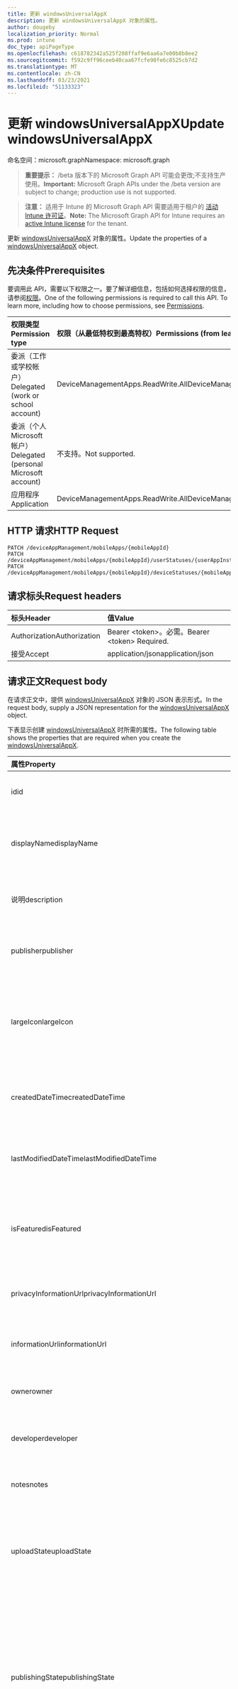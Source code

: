 ```yaml
---
title: 更新 windowsUniversalAppX
description: 更新 windowsUniversalAppX 对象的属性。
author: dougeby
localization_priority: Normal
ms.prod: intune
doc_type: apiPageType
ms.openlocfilehash: c618782342a525f208ffaf9e6aa6a7e00b8b8ee2
ms.sourcegitcommit: f592c9ff96ceeb40caa67fcfe90fe6c8525cb7d2
ms.translationtype: MT
ms.contentlocale: zh-CN
ms.lasthandoff: 03/23/2021
ms.locfileid: "51133323"
---
```

# <a name="update-windowsuniversalappx"></a><span data-ttu-id="08c5d-103">更新 windowsUniversalAppX</span><span class="sxs-lookup"><span data-stu-id="08c5d-103">Update windowsUniversalAppX</span></span>

<span data-ttu-id="08c5d-104">命名空间：microsoft.graph</span><span class="sxs-lookup"><span data-stu-id="08c5d-104">Namespace: microsoft.graph</span></span>

> <span data-ttu-id="08c5d-105">**重要提示：** /beta 版本下的 Microsoft Graph API 可能会更改;不支持生产使用。</span><span class="sxs-lookup"><span data-stu-id="08c5d-105">**Important:** Microsoft Graph APIs under the /beta version are subject to change; production use is not supported.</span></span>

> <span data-ttu-id="08c5d-106">**注意：** 适用于 Intune 的 Microsoft Graph API 需要适用于租户的 [活动 Intune 许可证](https://go.microsoft.com/fwlink/?linkid=839381)。</span><span class="sxs-lookup"><span data-stu-id="08c5d-106">**Note:** The Microsoft Graph API for Intune requires an [active Intune license](https://go.microsoft.com/fwlink/?linkid=839381) for the tenant.</span></span>

<span data-ttu-id="08c5d-107">更新 [windowsUniversalAppX](../resources/intune-apps-windowsuniversalappx.md) 对象的属性。</span><span class="sxs-lookup"><span data-stu-id="08c5d-107">Update the properties of a [windowsUniversalAppX](../resources/intune-apps-windowsuniversalappx.md) object.</span></span>

## <a name="prerequisites"></a><span data-ttu-id="08c5d-108">先决条件</span><span class="sxs-lookup"><span data-stu-id="08c5d-108">Prerequisites</span></span>
<span data-ttu-id="08c5d-p101">要调用此 API，需要以下权限之一。要了解详细信息，包括如何选择权限的信息，请参阅[权限](/graph/permissions-reference)。</span><span class="sxs-lookup"><span data-stu-id="08c5d-p101">One of the following permissions is required to call this API. To learn more, including how to choose permissions, see [Permissions](/graph/permissions-reference).</span></span>

|<span data-ttu-id="08c5d-111">权限类型</span><span class="sxs-lookup"><span data-stu-id="08c5d-111">Permission type</span></span>|<span data-ttu-id="08c5d-112">权限（从最低特权到最高特权）</span><span class="sxs-lookup"><span data-stu-id="08c5d-112">Permissions (from least to most privileged)</span></span>|
|:---|:---|
|<span data-ttu-id="08c5d-113">委派（工作或学校帐户）</span><span class="sxs-lookup"><span data-stu-id="08c5d-113">Delegated (work or school account)</span></span>|<span data-ttu-id="08c5d-114">DeviceManagementApps.ReadWrite.All</span><span class="sxs-lookup"><span data-stu-id="08c5d-114">DeviceManagementApps.ReadWrite.All</span></span>|
|<span data-ttu-id="08c5d-115">委派（个人 Microsoft 帐户）</span><span class="sxs-lookup"><span data-stu-id="08c5d-115">Delegated (personal Microsoft account)</span></span>|<span data-ttu-id="08c5d-116">不支持。</span><span class="sxs-lookup"><span data-stu-id="08c5d-116">Not supported.</span></span>|
|<span data-ttu-id="08c5d-117">应用程序</span><span class="sxs-lookup"><span data-stu-id="08c5d-117">Application</span></span>|<span data-ttu-id="08c5d-118">DeviceManagementApps.ReadWrite.All</span><span class="sxs-lookup"><span data-stu-id="08c5d-118">DeviceManagementApps.ReadWrite.All</span></span>|

## <a name="http-request"></a><span data-ttu-id="08c5d-119">HTTP 请求</span><span class="sxs-lookup"><span data-stu-id="08c5d-119">HTTP Request</span></span>
<!-- {
  "blockType": "ignored"
}
-->
``` http
PATCH /deviceAppManagement/mobileApps/{mobileAppId}
PATCH /deviceAppManagement/mobileApps/{mobileAppId}/userStatuses/{userAppInstallStatusId}/app
PATCH /deviceAppManagement/mobileApps/{mobileAppId}/deviceStatuses/{mobileAppInstallStatusId}/app
```

## <a name="request-headers"></a><span data-ttu-id="08c5d-120">请求标头</span><span class="sxs-lookup"><span data-stu-id="08c5d-120">Request headers</span></span>
|<span data-ttu-id="08c5d-121">标头</span><span class="sxs-lookup"><span data-stu-id="08c5d-121">Header</span></span>|<span data-ttu-id="08c5d-122">值</span><span class="sxs-lookup"><span data-stu-id="08c5d-122">Value</span></span>|
|:---|:---|
|<span data-ttu-id="08c5d-123">Authorization</span><span class="sxs-lookup"><span data-stu-id="08c5d-123">Authorization</span></span>|<span data-ttu-id="08c5d-124">Bearer &lt;token&gt;。必需。</span><span class="sxs-lookup"><span data-stu-id="08c5d-124">Bearer &lt;token&gt; Required.</span></span>|
|<span data-ttu-id="08c5d-125">接受</span><span class="sxs-lookup"><span data-stu-id="08c5d-125">Accept</span></span>|<span data-ttu-id="08c5d-126">application/json</span><span class="sxs-lookup"><span data-stu-id="08c5d-126">application/json</span></span>|

## <a name="request-body"></a><span data-ttu-id="08c5d-127">请求正文</span><span class="sxs-lookup"><span data-stu-id="08c5d-127">Request body</span></span>
<span data-ttu-id="08c5d-128">在请求正文中，提供 [windowsUniversalAppX](../resources/intune-apps-windowsuniversalappx.md) 对象的 JSON 表示形式。</span><span class="sxs-lookup"><span data-stu-id="08c5d-128">In the request body, supply a JSON representation for the [windowsUniversalAppX](../resources/intune-apps-windowsuniversalappx.md) object.</span></span>

<span data-ttu-id="08c5d-129">下表显示创建 [windowsUniversalAppX](../resources/intune-apps-windowsuniversalappx.md) 时所需的属性。</span><span class="sxs-lookup"><span data-stu-id="08c5d-129">The following table shows the properties that are required when you create the [windowsUniversalAppX](../resources/intune-apps-windowsuniversalappx.md).</span></span>

|<span data-ttu-id="08c5d-130">属性</span><span class="sxs-lookup"><span data-stu-id="08c5d-130">Property</span></span>|<span data-ttu-id="08c5d-131">类型</span><span class="sxs-lookup"><span data-stu-id="08c5d-131">Type</span></span>|<span data-ttu-id="08c5d-132">说明</span><span class="sxs-lookup"><span data-stu-id="08c5d-132">Description</span></span>|
|:---|:---|:---|
|<span data-ttu-id="08c5d-133">id</span><span class="sxs-lookup"><span data-stu-id="08c5d-133">id</span></span>|<span data-ttu-id="08c5d-134">String</span><span class="sxs-lookup"><span data-stu-id="08c5d-134">String</span></span>|<span data-ttu-id="08c5d-135">实体的键。</span><span class="sxs-lookup"><span data-stu-id="08c5d-135">Key of the entity.</span></span> <span data-ttu-id="08c5d-136">继承自 [mobileApp](../resources/intune-shared-mobileapp.md)</span><span class="sxs-lookup"><span data-stu-id="08c5d-136">Inherited from [mobileApp](../resources/intune-shared-mobileapp.md)</span></span>|
|<span data-ttu-id="08c5d-137">displayName</span><span class="sxs-lookup"><span data-stu-id="08c5d-137">displayName</span></span>|<span data-ttu-id="08c5d-138">String</span><span class="sxs-lookup"><span data-stu-id="08c5d-138">String</span></span>|<span data-ttu-id="08c5d-139">管理员提供或导入的应用标题。</span><span class="sxs-lookup"><span data-stu-id="08c5d-139">The admin provided or imported title of the app.</span></span> <span data-ttu-id="08c5d-140">继承自 [mobileApp](../resources/intune-shared-mobileapp.md)</span><span class="sxs-lookup"><span data-stu-id="08c5d-140">Inherited from [mobileApp](../resources/intune-shared-mobileapp.md)</span></span>|
|<span data-ttu-id="08c5d-141">说明</span><span class="sxs-lookup"><span data-stu-id="08c5d-141">description</span></span>|<span data-ttu-id="08c5d-142">String</span><span class="sxs-lookup"><span data-stu-id="08c5d-142">String</span></span>|<span data-ttu-id="08c5d-143">应用的说明。</span><span class="sxs-lookup"><span data-stu-id="08c5d-143">The description of the app.</span></span> <span data-ttu-id="08c5d-144">继承自 [mobileApp](../resources/intune-shared-mobileapp.md)</span><span class="sxs-lookup"><span data-stu-id="08c5d-144">Inherited from [mobileApp](../resources/intune-shared-mobileapp.md)</span></span>|
|<span data-ttu-id="08c5d-145">publisher</span><span class="sxs-lookup"><span data-stu-id="08c5d-145">publisher</span></span>|<span data-ttu-id="08c5d-146">String</span><span class="sxs-lookup"><span data-stu-id="08c5d-146">String</span></span>|<span data-ttu-id="08c5d-147">应用的发布者。</span><span class="sxs-lookup"><span data-stu-id="08c5d-147">The publisher of the app.</span></span> <span data-ttu-id="08c5d-148">继承自 [mobileApp](../resources/intune-shared-mobileapp.md)</span><span class="sxs-lookup"><span data-stu-id="08c5d-148">Inherited from [mobileApp](../resources/intune-shared-mobileapp.md)</span></span>|
|<span data-ttu-id="08c5d-149">largeIcon</span><span class="sxs-lookup"><span data-stu-id="08c5d-149">largeIcon</span></span>|[<span data-ttu-id="08c5d-150">mimeContent</span><span class="sxs-lookup"><span data-stu-id="08c5d-150">mimeContent</span></span>](../resources/intune-shared-mimecontent.md)|<span data-ttu-id="08c5d-151">要显示在应用详细信息中并用于图标上传的大图标。</span><span class="sxs-lookup"><span data-stu-id="08c5d-151">The large icon, to be displayed in the app details and used for upload of the icon.</span></span> <span data-ttu-id="08c5d-152">继承自 [mobileApp](../resources/intune-shared-mobileapp.md)</span><span class="sxs-lookup"><span data-stu-id="08c5d-152">Inherited from [mobileApp](../resources/intune-shared-mobileapp.md)</span></span>|
|<span data-ttu-id="08c5d-153">createdDateTime</span><span class="sxs-lookup"><span data-stu-id="08c5d-153">createdDateTime</span></span>|<span data-ttu-id="08c5d-154">DateTimeOffset</span><span class="sxs-lookup"><span data-stu-id="08c5d-154">DateTimeOffset</span></span>|<span data-ttu-id="08c5d-155">创建应用的日期和时间。</span><span class="sxs-lookup"><span data-stu-id="08c5d-155">The date and time the app was created.</span></span> <span data-ttu-id="08c5d-156">继承自 [mobileApp](../resources/intune-shared-mobileapp.md)</span><span class="sxs-lookup"><span data-stu-id="08c5d-156">Inherited from [mobileApp](../resources/intune-shared-mobileapp.md)</span></span>|
|<span data-ttu-id="08c5d-157">lastModifiedDateTime</span><span class="sxs-lookup"><span data-stu-id="08c5d-157">lastModifiedDateTime</span></span>|<span data-ttu-id="08c5d-158">DateTimeOffset</span><span class="sxs-lookup"><span data-stu-id="08c5d-158">DateTimeOffset</span></span>|<span data-ttu-id="08c5d-159">上次修改应用的日期和时间。</span><span class="sxs-lookup"><span data-stu-id="08c5d-159">The date and time the app was last modified.</span></span> <span data-ttu-id="08c5d-160">继承自 [mobileApp](../resources/intune-shared-mobileapp.md)</span><span class="sxs-lookup"><span data-stu-id="08c5d-160">Inherited from [mobileApp](../resources/intune-shared-mobileapp.md)</span></span>|
|<span data-ttu-id="08c5d-161">isFeatured</span><span class="sxs-lookup"><span data-stu-id="08c5d-161">isFeatured</span></span>|<span data-ttu-id="08c5d-162">Boolean</span><span class="sxs-lookup"><span data-stu-id="08c5d-162">Boolean</span></span>|<span data-ttu-id="08c5d-163">指示应用是否被管理员标记为特色的值。继承自 [mobileApp](../resources/intune-shared-mobileapp.md)</span><span class="sxs-lookup"><span data-stu-id="08c5d-163">The value indicating whether the app is marked as featured by the admin. Inherited from [mobileApp](../resources/intune-shared-mobileapp.md)</span></span>|
|<span data-ttu-id="08c5d-164">privacyInformationUrl</span><span class="sxs-lookup"><span data-stu-id="08c5d-164">privacyInformationUrl</span></span>|<span data-ttu-id="08c5d-165">String</span><span class="sxs-lookup"><span data-stu-id="08c5d-165">String</span></span>|<span data-ttu-id="08c5d-166">隐私声明 URL。</span><span class="sxs-lookup"><span data-stu-id="08c5d-166">The privacy statement Url.</span></span> <span data-ttu-id="08c5d-167">继承自 [mobileApp](../resources/intune-shared-mobileapp.md)</span><span class="sxs-lookup"><span data-stu-id="08c5d-167">Inherited from [mobileApp](../resources/intune-shared-mobileapp.md)</span></span>|
|<span data-ttu-id="08c5d-168">informationUrl</span><span class="sxs-lookup"><span data-stu-id="08c5d-168">informationUrl</span></span>|<span data-ttu-id="08c5d-169">String</span><span class="sxs-lookup"><span data-stu-id="08c5d-169">String</span></span>|<span data-ttu-id="08c5d-170">详细信息 URL。</span><span class="sxs-lookup"><span data-stu-id="08c5d-170">The more information Url.</span></span> <span data-ttu-id="08c5d-171">继承自 [mobileApp](../resources/intune-shared-mobileapp.md)</span><span class="sxs-lookup"><span data-stu-id="08c5d-171">Inherited from [mobileApp](../resources/intune-shared-mobileapp.md)</span></span>|
|<span data-ttu-id="08c5d-172">owner</span><span class="sxs-lookup"><span data-stu-id="08c5d-172">owner</span></span>|<span data-ttu-id="08c5d-173">String</span><span class="sxs-lookup"><span data-stu-id="08c5d-173">String</span></span>|<span data-ttu-id="08c5d-174">应用的所有者。</span><span class="sxs-lookup"><span data-stu-id="08c5d-174">The owner of the app.</span></span> <span data-ttu-id="08c5d-175">继承自 [mobileApp](../resources/intune-shared-mobileapp.md)</span><span class="sxs-lookup"><span data-stu-id="08c5d-175">Inherited from [mobileApp](../resources/intune-shared-mobileapp.md)</span></span>|
|<span data-ttu-id="08c5d-176">developer</span><span class="sxs-lookup"><span data-stu-id="08c5d-176">developer</span></span>|<span data-ttu-id="08c5d-177">String</span><span class="sxs-lookup"><span data-stu-id="08c5d-177">String</span></span>|<span data-ttu-id="08c5d-178">应用的开发者。</span><span class="sxs-lookup"><span data-stu-id="08c5d-178">The developer of the app.</span></span> <span data-ttu-id="08c5d-179">继承自 [mobileApp](../resources/intune-shared-mobileapp.md)</span><span class="sxs-lookup"><span data-stu-id="08c5d-179">Inherited from [mobileApp](../resources/intune-shared-mobileapp.md)</span></span>|
|<span data-ttu-id="08c5d-180">notes</span><span class="sxs-lookup"><span data-stu-id="08c5d-180">notes</span></span>|<span data-ttu-id="08c5d-181">String</span><span class="sxs-lookup"><span data-stu-id="08c5d-181">String</span></span>|<span data-ttu-id="08c5d-182">应用的备注。</span><span class="sxs-lookup"><span data-stu-id="08c5d-182">Notes for the app.</span></span> <span data-ttu-id="08c5d-183">继承自 [mobileApp](../resources/intune-shared-mobileapp.md)</span><span class="sxs-lookup"><span data-stu-id="08c5d-183">Inherited from [mobileApp](../resources/intune-shared-mobileapp.md)</span></span>|
|<span data-ttu-id="08c5d-184">uploadState</span><span class="sxs-lookup"><span data-stu-id="08c5d-184">uploadState</span></span>|<span data-ttu-id="08c5d-185">Int32</span><span class="sxs-lookup"><span data-stu-id="08c5d-185">Int32</span></span>|<span data-ttu-id="08c5d-186">上载状态。</span><span class="sxs-lookup"><span data-stu-id="08c5d-186">The upload state.</span></span> <span data-ttu-id="08c5d-187">可能的值是：0 - `Not Ready` 、1 - `Ready` 、2 - `Processing` 。</span><span class="sxs-lookup"><span data-stu-id="08c5d-187">Possible values are: 0 - `Not Ready`, 1 - `Ready`, 2 - `Processing`.</span></span> <span data-ttu-id="08c5d-188">继承自 [mobileApp](../resources/intune-shared-mobileapp.md)</span><span class="sxs-lookup"><span data-stu-id="08c5d-188">Inherited from [mobileApp](../resources/intune-shared-mobileapp.md)</span></span>|
|<span data-ttu-id="08c5d-189">publishingState</span><span class="sxs-lookup"><span data-stu-id="08c5d-189">publishingState</span></span>|[<span data-ttu-id="08c5d-190">mobileAppPublishingState</span><span class="sxs-lookup"><span data-stu-id="08c5d-190">mobileAppPublishingState</span></span>](../resources/intune-apps-mobileapppublishingstate.md)|<span data-ttu-id="08c5d-191">应用的发布状态。</span><span class="sxs-lookup"><span data-stu-id="08c5d-191">The publishing state for the app.</span></span> <span data-ttu-id="08c5d-192">除非应用已发布，否则无法分配应用。</span><span class="sxs-lookup"><span data-stu-id="08c5d-192">The app cannot be assigned unless the app is published.</span></span> <span data-ttu-id="08c5d-193">继承自 [mobileApp](../resources/intune-shared-mobileapp.md)。</span><span class="sxs-lookup"><span data-stu-id="08c5d-193">Inherited from [mobileApp](../resources/intune-shared-mobileapp.md).</span></span> <span data-ttu-id="08c5d-194">可取值为：`notPublished`、`processing`、`published`。</span><span class="sxs-lookup"><span data-stu-id="08c5d-194">Possible values are: `notPublished`, `processing`, `published`.</span></span>|
|<span data-ttu-id="08c5d-195">isAssigned</span><span class="sxs-lookup"><span data-stu-id="08c5d-195">isAssigned</span></span>|<span data-ttu-id="08c5d-196">Boolean</span><span class="sxs-lookup"><span data-stu-id="08c5d-196">Boolean</span></span>|<span data-ttu-id="08c5d-197">指示是否将应用分配给至少一个组的值。</span><span class="sxs-lookup"><span data-stu-id="08c5d-197">The value indicating whether the app is assigned to at least one group.</span></span> <span data-ttu-id="08c5d-198">继承自 [mobileApp](../resources/intune-shared-mobileapp.md)</span><span class="sxs-lookup"><span data-stu-id="08c5d-198">Inherited from [mobileApp](../resources/intune-shared-mobileapp.md)</span></span>|
|<span data-ttu-id="08c5d-199">roleScopeTagIds</span><span class="sxs-lookup"><span data-stu-id="08c5d-199">roleScopeTagIds</span></span>|<span data-ttu-id="08c5d-200">String collection</span><span class="sxs-lookup"><span data-stu-id="08c5d-200">String collection</span></span>|<span data-ttu-id="08c5d-201">此移动应用的范围标记 ID 列表。</span><span class="sxs-lookup"><span data-stu-id="08c5d-201">List of scope tag ids for this mobile app.</span></span> <span data-ttu-id="08c5d-202">继承自 [mobileApp](../resources/intune-shared-mobileapp.md)</span><span class="sxs-lookup"><span data-stu-id="08c5d-202">Inherited from [mobileApp](../resources/intune-shared-mobileapp.md)</span></span>|
|<span data-ttu-id="08c5d-203">dependentAppCount</span><span class="sxs-lookup"><span data-stu-id="08c5d-203">dependentAppCount</span></span>|<span data-ttu-id="08c5d-204">Int32</span><span class="sxs-lookup"><span data-stu-id="08c5d-204">Int32</span></span>|<span data-ttu-id="08c5d-205">子应用具有的依赖项总数。</span><span class="sxs-lookup"><span data-stu-id="08c5d-205">The total number of dependencies the child app has.</span></span> <span data-ttu-id="08c5d-206">继承自 [mobileApp](../resources/intune-shared-mobileapp.md)</span><span class="sxs-lookup"><span data-stu-id="08c5d-206">Inherited from [mobileApp](../resources/intune-shared-mobileapp.md)</span></span>|
|<span data-ttu-id="08c5d-207">supersedingAppCount</span><span class="sxs-lookup"><span data-stu-id="08c5d-207">supersedingAppCount</span></span>|<span data-ttu-id="08c5d-208">Int32</span><span class="sxs-lookup"><span data-stu-id="08c5d-208">Int32</span></span>|<span data-ttu-id="08c5d-209">此应用直接或间接取代的应用总数。</span><span class="sxs-lookup"><span data-stu-id="08c5d-209">The total number of apps this app directly or indirectly supersedes.</span></span> <span data-ttu-id="08c5d-210">继承自 [mobileApp](../resources/intune-shared-mobileapp.md)</span><span class="sxs-lookup"><span data-stu-id="08c5d-210">Inherited from [mobileApp](../resources/intune-shared-mobileapp.md)</span></span>|
|<span data-ttu-id="08c5d-211">supersededAppCount</span><span class="sxs-lookup"><span data-stu-id="08c5d-211">supersededAppCount</span></span>|<span data-ttu-id="08c5d-212">Int32</span><span class="sxs-lookup"><span data-stu-id="08c5d-212">Int32</span></span>|<span data-ttu-id="08c5d-213">此应用直接或间接被取代的应用总数。</span><span class="sxs-lookup"><span data-stu-id="08c5d-213">The total number of apps this app is directly or indirectly superseded by.</span></span> <span data-ttu-id="08c5d-214">继承自 [mobileApp](../resources/intune-shared-mobileapp.md)</span><span class="sxs-lookup"><span data-stu-id="08c5d-214">Inherited from [mobileApp](../resources/intune-shared-mobileapp.md)</span></span>|
|<span data-ttu-id="08c5d-215">committedContentVersion</span><span class="sxs-lookup"><span data-stu-id="08c5d-215">committedContentVersion</span></span>|<span data-ttu-id="08c5d-216">String</span><span class="sxs-lookup"><span data-stu-id="08c5d-216">String</span></span>|<span data-ttu-id="08c5d-217">内部提交的内容版本。</span><span class="sxs-lookup"><span data-stu-id="08c5d-217">The internal committed content version.</span></span> <span data-ttu-id="08c5d-218">继承自 [mobileLobApp](../resources/intune-apps-mobilelobapp.md)</span><span class="sxs-lookup"><span data-stu-id="08c5d-218">Inherited from [mobileLobApp](../resources/intune-apps-mobilelobapp.md)</span></span>|
|<span data-ttu-id="08c5d-219">fileName</span><span class="sxs-lookup"><span data-stu-id="08c5d-219">fileName</span></span>|<span data-ttu-id="08c5d-220">String</span><span class="sxs-lookup"><span data-stu-id="08c5d-220">String</span></span>|<span data-ttu-id="08c5d-221">主 Lob 应用程序文件的名称。</span><span class="sxs-lookup"><span data-stu-id="08c5d-221">The name of the main Lob application file.</span></span> <span data-ttu-id="08c5d-222">继承自 [mobileLobApp](../resources/intune-apps-mobilelobapp.md)</span><span class="sxs-lookup"><span data-stu-id="08c5d-222">Inherited from [mobileLobApp](../resources/intune-apps-mobilelobapp.md)</span></span>|
|<span data-ttu-id="08c5d-223">size</span><span class="sxs-lookup"><span data-stu-id="08c5d-223">size</span></span>|<span data-ttu-id="08c5d-224">Int64</span><span class="sxs-lookup"><span data-stu-id="08c5d-224">Int64</span></span>|<span data-ttu-id="08c5d-225">总大小，包括所有已上传文件。</span><span class="sxs-lookup"><span data-stu-id="08c5d-225">The total size, including all uploaded files.</span></span> <span data-ttu-id="08c5d-226">继承自 [mobileLobApp](../resources/intune-apps-mobilelobapp.md)</span><span class="sxs-lookup"><span data-stu-id="08c5d-226">Inherited from [mobileLobApp](../resources/intune-apps-mobilelobapp.md)</span></span>|
|<span data-ttu-id="08c5d-227">applicableArchitectures</span><span class="sxs-lookup"><span data-stu-id="08c5d-227">applicableArchitectures</span></span>|[<span data-ttu-id="08c5d-228">windowsArchitecture</span><span class="sxs-lookup"><span data-stu-id="08c5d-228">windowsArchitecture</span></span>](../resources/intune-apps-windowsarchitecture.md)|<span data-ttu-id="08c5d-229">可运行此应用的 Windows 体系结构。</span><span class="sxs-lookup"><span data-stu-id="08c5d-229">The Windows architecture(s) for which this app can run on.</span></span> <span data-ttu-id="08c5d-230">可取值为：`none`、`x86`、`x64`、`arm`、`neutral`、`arm64`。</span><span class="sxs-lookup"><span data-stu-id="08c5d-230">Possible values are: `none`, `x86`, `x64`, `arm`, `neutral`, `arm64`.</span></span>|
|<span data-ttu-id="08c5d-231">applicableDeviceTypes</span><span class="sxs-lookup"><span data-stu-id="08c5d-231">applicableDeviceTypes</span></span>|[<span data-ttu-id="08c5d-232">windowsDeviceType</span><span class="sxs-lookup"><span data-stu-id="08c5d-232">windowsDeviceType</span></span>](../resources/intune-apps-windowsdevicetype.md)|<span data-ttu-id="08c5d-233">可运行此应用的 Windows 设备类型。</span><span class="sxs-lookup"><span data-stu-id="08c5d-233">The Windows device type(s) for which this app can run on.</span></span> <span data-ttu-id="08c5d-234">可取值为：`none`、`desktop`、`mobile`、`holographic`、`team`。</span><span class="sxs-lookup"><span data-stu-id="08c5d-234">Possible values are: `none`, `desktop`, `mobile`, `holographic`, `team`.</span></span>|
|<span data-ttu-id="08c5d-235">identityName</span><span class="sxs-lookup"><span data-stu-id="08c5d-235">identityName</span></span>|<span data-ttu-id="08c5d-236">String</span><span class="sxs-lookup"><span data-stu-id="08c5d-236">String</span></span>|<span data-ttu-id="08c5d-237">标识名称。</span><span class="sxs-lookup"><span data-stu-id="08c5d-237">The Identity Name.</span></span>|
|<span data-ttu-id="08c5d-238">identityPublisherHash</span><span class="sxs-lookup"><span data-stu-id="08c5d-238">identityPublisherHash</span></span>|<span data-ttu-id="08c5d-239">String</span><span class="sxs-lookup"><span data-stu-id="08c5d-239">String</span></span>|<span data-ttu-id="08c5d-240">标识发布者哈希。</span><span class="sxs-lookup"><span data-stu-id="08c5d-240">The Identity Publisher Hash.</span></span>|
|<span data-ttu-id="08c5d-241">identityResourceIdentifier</span><span class="sxs-lookup"><span data-stu-id="08c5d-241">identityResourceIdentifier</span></span>|<span data-ttu-id="08c5d-242">String</span><span class="sxs-lookup"><span data-stu-id="08c5d-242">String</span></span>|<span data-ttu-id="08c5d-243">标识资源标识符。</span><span class="sxs-lookup"><span data-stu-id="08c5d-243">The Identity Resource Identifier.</span></span>|
|<span data-ttu-id="08c5d-244">isBundle</span><span class="sxs-lookup"><span data-stu-id="08c5d-244">isBundle</span></span>|<span data-ttu-id="08c5d-245">Boolean</span><span class="sxs-lookup"><span data-stu-id="08c5d-245">Boolean</span></span>|<span data-ttu-id="08c5d-246">应用是否为捆绑包。</span><span class="sxs-lookup"><span data-stu-id="08c5d-246">Whether or not the app is a bundle.</span></span>|
|<span data-ttu-id="08c5d-247">minimumSupportedOperatingSystem</span><span class="sxs-lookup"><span data-stu-id="08c5d-247">minimumSupportedOperatingSystem</span></span>|[<span data-ttu-id="08c5d-248">windowsMinimumOperatingSystem</span><span class="sxs-lookup"><span data-stu-id="08c5d-248">windowsMinimumOperatingSystem</span></span>](../resources/intune-apps-windowsminimumoperatingsystem.md)|<span data-ttu-id="08c5d-249">最低适用操作系统的值。</span><span class="sxs-lookup"><span data-stu-id="08c5d-249">The value for the minimum applicable operating system.</span></span>|
|<span data-ttu-id="08c5d-250">identityVersion</span><span class="sxs-lookup"><span data-stu-id="08c5d-250">identityVersion</span></span>|<span data-ttu-id="08c5d-251">String</span><span class="sxs-lookup"><span data-stu-id="08c5d-251">String</span></span>|<span data-ttu-id="08c5d-252">标识版本。</span><span class="sxs-lookup"><span data-stu-id="08c5d-252">The identity version.</span></span>|



## <a name="response"></a><span data-ttu-id="08c5d-253">响应</span><span class="sxs-lookup"><span data-stu-id="08c5d-253">Response</span></span>
<span data-ttu-id="08c5d-254">如果成功，此方法将在响应正文中返回 `200 OK` 响应代码和更新的 [windowsUniversalAppX](../resources/intune-apps-windowsuniversalappx.md) 对象。</span><span class="sxs-lookup"><span data-stu-id="08c5d-254">If successful, this method returns a `200 OK` response code and an updated [windowsUniversalAppX](../resources/intune-apps-windowsuniversalappx.md) object in the response body.</span></span>

## <a name="example"></a><span data-ttu-id="08c5d-255">示例</span><span class="sxs-lookup"><span data-stu-id="08c5d-255">Example</span></span>

### <a name="request"></a><span data-ttu-id="08c5d-256">请求</span><span class="sxs-lookup"><span data-stu-id="08c5d-256">Request</span></span>
<span data-ttu-id="08c5d-257">下面是一个请求示例。</span><span class="sxs-lookup"><span data-stu-id="08c5d-257">Here is an example of the request.</span></span>
``` http
PATCH https://graph.microsoft.com/beta/deviceAppManagement/mobileApps/{mobileAppId}
Content-type: application/json
Content-length: 1564

{
  "@odata.type": "#microsoft.graph.windowsUniversalAppX",
  "displayName": "Display Name value",
  "description": "Description value",
  "publisher": "Publisher value",
  "largeIcon": {
    "@odata.type": "microsoft.graph.mimeContent",
    "type": "Type value",
    "value": "dmFsdWU="
  },
  "isFeatured": true,
  "privacyInformationUrl": "https://example.com/privacyInformationUrl/",
  "informationUrl": "https://example.com/informationUrl/",
  "owner": "Owner value",
  "developer": "Developer value",
  "notes": "Notes value",
  "uploadState": 11,
  "publishingState": "processing",
  "isAssigned": true,
  "roleScopeTagIds": [
    "Role Scope Tag Ids value"
  ],
  "dependentAppCount": 1,
  "supersedingAppCount": 3,
  "supersededAppCount": 2,
  "committedContentVersion": "Committed Content Version value",
  "fileName": "File Name value",
  "size": 4,
  "applicableArchitectures": "x86",
  "applicableDeviceTypes": "desktop",
  "identityName": "Identity Name value",
  "identityPublisherHash": "Identity Publisher Hash value",
  "identityResourceIdentifier": "Identity Resource Identifier value",
  "isBundle": true,
  "minimumSupportedOperatingSystem": {
    "@odata.type": "microsoft.graph.windowsMinimumOperatingSystem",
    "v8_0": true,
    "v8_1": true,
    "v10_0": true,
    "v10_1607": true,
    "v10_1703": true,
    "v10_1709": true,
    "v10_1803": true,
    "v10_1809": true,
    "v10_1903": true,
    "v10_1909": true,
    "v10_2004": true
  },
  "identityVersion": "Identity Version value"
}
```

### <a name="response"></a><span data-ttu-id="08c5d-258">响应</span><span class="sxs-lookup"><span data-stu-id="08c5d-258">Response</span></span>
<span data-ttu-id="08c5d-p126">下面是一个响应示例。注意：为了简单起见，可能会将此处所示的响应对象截断。将从实际调用中返回所有属性。</span><span class="sxs-lookup"><span data-stu-id="08c5d-p126">Here is an example of the response. Note: The response object shown here may be truncated for brevity. All of the properties will be returned from an actual call.</span></span>
``` http
HTTP/1.1 200 OK
Content-Type: application/json
Content-Length: 1736

{
  "@odata.type": "#microsoft.graph.windowsUniversalAppX",
  "id": "4bc47eba-7eba-4bc4-ba7e-c44bba7ec44b",
  "displayName": "Display Name value",
  "description": "Description value",
  "publisher": "Publisher value",
  "largeIcon": {
    "@odata.type": "microsoft.graph.mimeContent",
    "type": "Type value",
    "value": "dmFsdWU="
  },
  "createdDateTime": "2017-01-01T00:02:43.5775965-08:00",
  "lastModifiedDateTime": "2017-01-01T00:00:35.1329464-08:00",
  "isFeatured": true,
  "privacyInformationUrl": "https://example.com/privacyInformationUrl/",
  "informationUrl": "https://example.com/informationUrl/",
  "owner": "Owner value",
  "developer": "Developer value",
  "notes": "Notes value",
  "uploadState": 11,
  "publishingState": "processing",
  "isAssigned": true,
  "roleScopeTagIds": [
    "Role Scope Tag Ids value"
  ],
  "dependentAppCount": 1,
  "supersedingAppCount": 3,
  "supersededAppCount": 2,
  "committedContentVersion": "Committed Content Version value",
  "fileName": "File Name value",
  "size": 4,
  "applicableArchitectures": "x86",
  "applicableDeviceTypes": "desktop",
  "identityName": "Identity Name value",
  "identityPublisherHash": "Identity Publisher Hash value",
  "identityResourceIdentifier": "Identity Resource Identifier value",
  "isBundle": true,
  "minimumSupportedOperatingSystem": {
    "@odata.type": "microsoft.graph.windowsMinimumOperatingSystem",
    "v8_0": true,
    "v8_1": true,
    "v10_0": true,
    "v10_1607": true,
    "v10_1703": true,
    "v10_1709": true,
    "v10_1803": true,
    "v10_1809": true,
    "v10_1903": true,
    "v10_1909": true,
    "v10_2004": true
  },
  "identityVersion": "Identity Version value"
}
```




